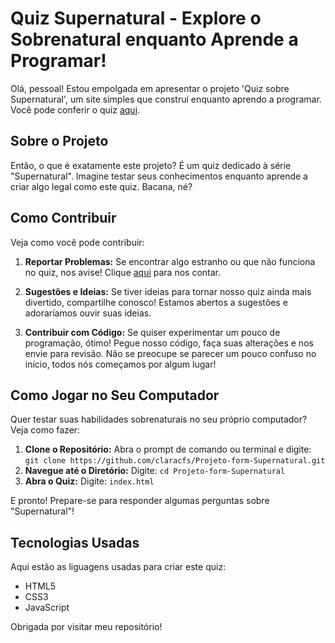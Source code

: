 # Quiz Supernatural - Explore o Sobrenatural enquanto Aprende a Programar!

Olá, pessoal! Estou empolgada em apresentar o projeto 'Quiz sobre Supernatural', um site simples que construí enquanto aprendo a programar. Você pode conferir o quiz [aqui](https://claracfs.github.io/Projeto-form-Supernatural/).

## Sobre o Projeto

Então, o que é exatamente este projeto? É um quiz dedicado à série "Supernatural". Imagine testar seus conhecimentos enquanto aprende a criar algo legal como este quiz. Bacana, né?

## Como Contribuir

Veja como você pode contribuir:

1. **Reportar Problemas:** Se encontrar algo estranho ou que não funciona no quiz, nos avise! Clique [aqui](https://github.com/claracfs/Projeto-form-Supernatural/issues) para nos contar.

2. **Sugestões e Ideias:** Se tiver ideias para tornar nosso quiz ainda mais divertido, compartilhe conosco! Estamos abertos a sugestões e adoraríamos ouvir suas ideias.

3. **Contribuir com Código:** Se quiser experimentar um pouco de programação, ótimo! Pegue nosso código, faça suas alterações e nos envie para revisão. Não se preocupe se parecer um pouco confuso no início, todos nós começamos por algum lugar!

## Como Jogar no Seu Computador

Quer testar suas habilidades sobrenaturais no seu próprio computador? Veja como fazer:

1. **Clone o Repositório:** Abra o prompt de comando ou terminal e digite: `git clone https://github.com/claracfs/Projeto-form-Supernatural.git`
2. **Navegue até o Diretório:** Digite: `cd Projeto-form-Supernatural`
3. **Abra o Quiz:** Digite: `index.html`

E pronto! Prepare-se para responder algumas perguntas sobre "Supernatural"!

## Tecnologias Usadas

Aqui estão as liguagens usadas para criar este quiz:

- HTML5
- CSS3
- JavaScript

Obrigada por visitar meu repositório!
